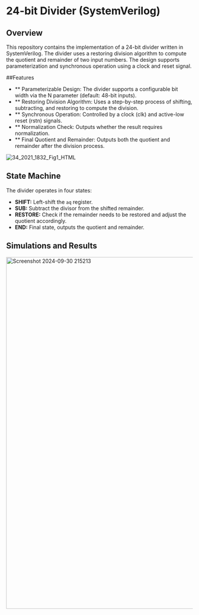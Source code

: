 # 24-bit Divider (SystemVerilog)

## Overview

This repository contains the implementation of a 24-bit divider written in SystemVerilog. The divider uses a restoring division algorithm to compute the quotient and remainder of two input numbers. The design supports parameterization and synchronous operation using a clock and reset signal.

##Features

- ** Parameterizable Design: The divider supports a configurable bit width via the N parameter (default: 48-bit inputs).
- ** Restoring Division Algorithm: Uses a step-by-step process of shifting, subtracting, and restoring to compute the division.
- ** Synchronous Operation: Controlled by a clock (clk) and active-low reset (rstn) signals.
- ** Normalization Check: Outputs whether the result requires normalization.
- ** Final Quotient and Remainder: Outputs both the quotient and remainder after the division process.

![34_2021_1832_Fig1_HTML](https://github.com/user-attachments/assets/89c92fa2-7087-420a-8b74-7ad6a9fb885a)

## State Machine

The divider operates in four states:

- **SHIFT:** Left-shift the `aq` register.
- **SUB:** Subtract the divisor from the shifted remainder.
- **RESTORE:** Check if the remainder needs to be restored and adjust the quotient accordingly.
- **END:** Final state, outputs the quotient and remainder.

## Simulations and Results

<img width="947" alt="Screenshot 2024-09-30 215213" src="https://github.com/user-attachments/assets/4a02deb7-b5f2-48a4-8b57-9a0cbe64ae08">


